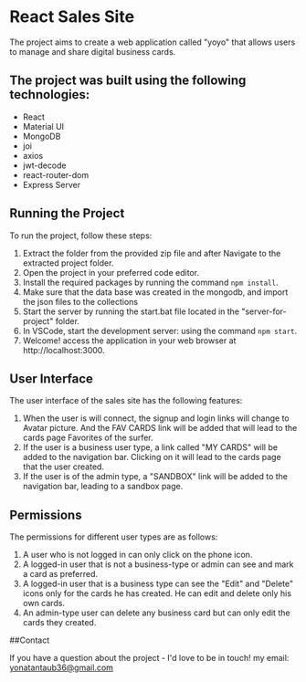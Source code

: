 # React Sales Site

The project aims to create a web application called "yoyo" that allows users to manage and share digital business cards.

## The project was built using the following technologies:

- React
- Material UI
- MongoDB
- joi
- axios
- jwt-decode
- react-router-dom
- Express Server

## Running the Project

To run the project, follow these steps:

1. Extract the folder from the provided zip file and after Navigate to the extracted project folder.
2. Open the project in your preferred code editor.
3. Install the required packages by running the command `npm install`.
4. Make sure that the data base was created in the mongodb, and import the json files to the collections
5. Start the server by running the start.bat file located in the "server-for-project" folder.
6. In VSCode, start the development server: using the command `npm start`.
7. Welcome! access the application in your web browser at http://localhost:3000.



## User Interface

The user interface of the sales site has the following features:

1. When the user is will connect, the signup and login links will change to Avatar picture.  And the FAV CARDS link will be added that will lead to the cards page
Favorites of the surfer.
2. If the user is a business user type, a link called "MY CARDS" will be added to the navigation bar. Clicking on it will lead to the cards page that the user created.
3. If the user is of the admin type, a "SANDBOX" link will be added to the navigation bar, leading to a sandbox page.

## Permissions


The permissions for different user types are as follows:

1. A user who is not logged in can only click on the phone icon.
2. A logged-in user that is not a business-type or admin can see and mark a card as preferred.
3. A logged-in user that is a business type can see the "Edit" and "Delete"  icons only for the cards he has created. He can edit and delete only his own cards.
4. An admin-type user can delete any business card but can only edit the cards they created.
  
  
  ##Contact

If you have a question about the project - I'd love to be in touch! my email: yonatantaub36@gmail.com